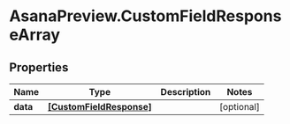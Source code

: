 # AsanaPreview.CustomFieldResponseArray

## Properties
Name | Type | Description | Notes
------------ | ------------- | ------------- | -------------
**data** | [**[CustomFieldResponse]**](CustomFieldResponse.md) |  | [optional] 
